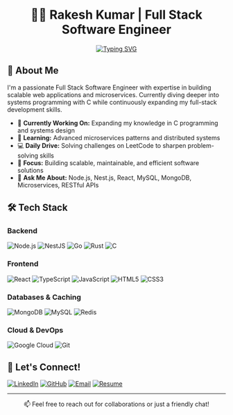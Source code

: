 # <div align="center">👨‍💻 Rakesh Kumar | Full Stack Software Engineer</div>

<div align="center">
  
[![Typing SVG](https://readme-typing-svg.herokuapp.com?font=Fira+Code&duration=3000&pause=1000&center=true&vCenter=true&width=435&lines=Full+Stack+Software+Engineer;Problem+Solver+%26+Tech+Enthusiast;Always+Learning%2C+Always+Growing)](https://github.com/RakeshKumar132457)

</div>

## 🚀 About Me

I'm a passionate Full Stack Software Engineer with expertise in building scalable web applications and microservices. Currently diving deeper into systems programming with C while continuously expanding my full-stack development skills.

- 🔭 **Currently Working On:** Expanding my knowledge in C programming and systems design
- 🌱 **Learning:** Advanced microservices patterns and distributed systems
- 💻 **Daily Drive:** Solving challenges on LeetCode to sharpen problem-solving skills
- 🎯 **Focus:** Building scalable, maintainable, and efficient software solutions
- 💬 **Ask Me About:** Node.js, Nest.js, React, MySQL, MongoDB, Microservices, RESTful APIs

## 🛠️ Tech Stack

### Backend
![Node.js](https://img.shields.io/badge/-Node.js-339933?style=for-the-badge&logo=Node.js&logoColor=white)
![NestJS](https://img.shields.io/badge/-NestJS-E0234E?style=for-the-badge&logo=NestJS&logoColor=white)
![Go](https://img.shields.io/badge/-Go-00ADD8?style=for-the-badge&logo=Go&logoColor=white)
![Rust](https://img.shields.io/badge/-Rust-000000?style=for-the-badge&logo=Rust&logoColor=white)
![C](https://img.shields.io/badge/-C-A8B9CC?style=for-the-badge&logo=C&logoColor=black)

### Frontend
![React](https://img.shields.io/badge/-React-61DAFB?style=for-the-badge&logo=React&logoColor=black)
![TypeScript](https://img.shields.io/badge/-TypeScript-3178C6?style=for-the-badge&logo=TypeScript&logoColor=white)
![JavaScript](https://img.shields.io/badge/-JavaScript-F7DF1E?style=for-the-badge&logo=JavaScript&logoColor=black)
![HTML5](https://img.shields.io/badge/-HTML5-E34F26?style=for-the-badge&logo=HTML5&logoColor=white)
![CSS3](https://img.shields.io/badge/-CSS3-1572B6?style=for-the-badge&logo=CSS3&logoColor=white)

### Databases & Caching
![MongoDB](https://img.shields.io/badge/-MongoDB-47A248?style=for-the-badge&logo=MongoDB&logoColor=white)
![MySQL](https://img.shields.io/badge/-MySQL-4479A1?style=for-the-badge&logo=MySQL&logoColor=white)
![Redis](https://img.shields.io/badge/-Redis-DC382D?style=for-the-badge&logo=Redis&logoColor=white)

### Cloud & DevOps
![Google Cloud](https://img.shields.io/badge/-Google%20Cloud-4285F4?style=for-the-badge&logo=Google%20Cloud&logoColor=white)
![Git](https://img.shields.io/badge/-Git-F05032?style=for-the-badge&logo=Git&logoColor=white)

## 🤝 Let's Connect!

[![LinkedIn](https://img.shields.io/badge/-LinkedIn-0077B5?style=for-the-badge&logo=Linkedin&logoColor=white)](https://www.linkedin.com/in/rakeshkumar1324)
[![GitHub](https://img.shields.io/badge/-GitHub-181717?style=for-the-badge&logo=GitHub&logoColor=white)](https://github.com/RakeshKumar132457)
[![Email](https://img.shields.io/badge/-Email-D14836?style=for-the-badge&logo=Gmail&logoColor=white)](mailto:rakesh.kumar.132457@gmail.com)
[![Resume](https://img.shields.io/badge/-Resume-000000?style=for-the-badge&logo=README&logoColor=white)](https://drive.google.com/file/d/10sgkK5NC-PseAQ9EPy3H7-n8q9R_Ttax/view?usp=sharing)

---

<div align="center">
  
📫 Feel free to reach out for collaborations or just a friendly chat!

</div>
